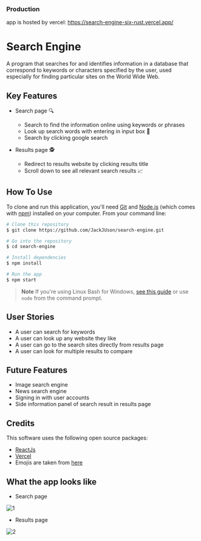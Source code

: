 
### Production
app is hosted by vercel: https://search-engine-six-rust.vercel.app/


# Search Engine
A program that searches for and identifies information in a database that correspond to keywords or characters specified by the user, used especially for finding
particular sites on the World Wide Web.

## Key Features
- Search page 🔍
  - Search to find the information online using keywords or phrases
  - Look up search words with entering in input box 💬
  - Search by clicking google search
  
- Results page 🕵️
  - Redirect to results website by clicking results title
  - Scroll down to see all relevant search results 📈

## How To Use
To clone and run this application, you'll need [Git](https://git-scm.com) and [Node.js](https://nodejs.org/en/download/) (which comes with [npm](http://npmjs.com))
installed on your computer. From your command line:

```bash
# Clone this repository
$ git clone https://github.com/JackJUson/search-engine.git

# Go into the repository
$ cd search-engine

# Install dependencies
$ npm install

# Run the app
$ npm start
```
> **Note**
> If you're using Linux Bash for Windows, [see this guide](https://www.howtogeek.com/261575/how-to-run-graphical-linux-desktop-applications-from-windows-10s-bash-shell/) or use `node` from the command prompt.


## User Stories
- A user can search for keywords
- A user can look up any website they like
- A user can go to the search sites directly from results page
- A user can look for multiple results to compare

## Future Features
- Image search engine
- News search engine
- Signing in with user accounts
- Side information panel of search result in results page

## Credits
This software uses the following open source packages:

- [ReactJs](https://reactjs.org/)
- [Vercel](https://vercel.com/)
- Emojis are taken from [here](https://emojiguide.com/)

## What the app looks like
- Search page

![1](https://user-images.githubusercontent.com/108652931/213046348-d935b494-4a4d-4cd2-96d6-7d52ac6e3fa7.PNG)

- Results page

![2](https://user-images.githubusercontent.com/108652931/213046453-2cbeed04-1810-4644-a646-9f9454c820e2.PNG)

